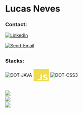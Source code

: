 <div>
    
<h1> Lucas Neves </h1> 

<h3>Contact:</h3>

[![LinkedIn](https://img.shields.io/badge/LinkedIn-%230077B5.svg?logo=linkedin&logoColor=white)](https://linkedin.com/in/https://www.linkedin.com/in/lucas-farias-das-neves-118845239/) <br>

<div class="Email">
<a href="mailto:lucasfarias.ln@gmail.com?">
<img align="center" alt="Send-Email" height="40" width="50"  src="https://github.com/LucasfNeves/LucasfNeves/assets/136910031/5b23d37e-0f35-4ea3-bcf1-b1606b088884">
</a>
</div>


</div>

##

<h3>Stacks:</h3>

<div style="display: inline_block">
    <img align="center" alt="DOT-JAVA" height="40" width="50" src="https://cdn.jsdelivr.net/gh/devicons/devicon/icons/java/java-original.svg"/>
    <img align="center" alt="DOT-Js" height="40" width="50" src="https://raw.githubusercontent.com/devicons/devicon/master/icons/javascript/javascript-plain.svg">
    <img align="center" alt="DOT-CSS3" height="40" width="50" src="https://cdn.jsdelivr.net/gh/devicons/devicon/icons/css3/css3-original.svg" />    
</div>

##

<div>
    
![](https://github-readme-stats.vercel.app/api?username=LucasfNeves&theme=algolia&hide_border=false&include_all_commits=false&count_private=false)<br/>
![](https://github-readme-stats.vercel.app/api/top-langs/?username=LucasfNeves&theme=algolia&hide_border=false&include_all_commits=false&count_private=false&layout=compact)<br>
[![](https://visitcount.itsvg.in/api?id=LucasfNeves&icon=0&color=0)](https://visitcount.itsvg.in)
</div>

